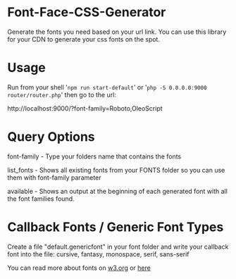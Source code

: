 # Font-Face-CSS-Generator
Generate the fonts you need based on your url link.
You can use this library for your CDN to generate your css fonts on the spot.

# Usage
Run from your shell '```npm run start-default```' or '```php -S 0.0.0.0:9000 router/router.php```' then go to the url:

http://localhost:9000/?font-family=Roboto,OleoScript

# Query Options

font-family - Type your folders name that contains the fonts

list_fonts - Shows all existing fonts from your FONTS folder so you can use them with font-family parameter

available - Shows an output at the beginning of each generated font with all the font families found.

# Callback Fonts / Generic Font Types

Create a file "default.genericfont" in your font folder and write your callback font into the file:
cursive, fantasy, monospace, serif, sans-serif

You can read more about fonts on [w3.org](https://www.w3.org/Style/Examples/007/fonts.en.html) or [here](https://www.thoughtco.com/generic-font-families-in-css-3467390)